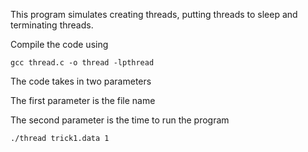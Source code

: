 This program simulates creating threads,
putting threads to sleep and terminating threads.

Compile the code using 

```
gcc thread.c -o thread -lpthread
```

The code takes in two parameters

The first parameter is the file name

The second parameter is the time to run the program

```
./thread trick1.data 1

